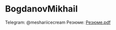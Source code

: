 # BogdanovMikhail

Telegram: @meshariicecream
Резюме: [Резюме.pdf](https://github.com/bogdanov-mikhail/BogdanovMikhail/blob/main/Резюме.pdf)
